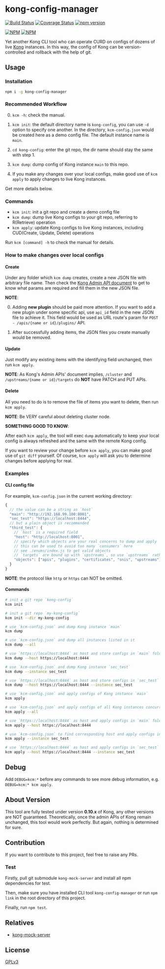 # kong-config-manager

[![Build Status](https://travis-ci.org/Maples7/kong-config-manager.svg?branch=master)](https://travis-ci.org/Maples7/kong-config-manager)
[![Coverage Status](https://coveralls.io/repos/github/Maples7/kong-config-manager/badge.svg)](https://coveralls.io/github/Maples7/kong-config-manager)
[![npm version](https://badge.fury.io/js/kong-config-manager.svg)](https://badge.fury.io/js/kong-config-manager)           

[![NPM](https://nodei.co/npm/kong-config-manager.png?downloads=true&downloadRank=true&stars=true)](https://nodei.co/npm/kong-config-manager/)
[![NPM](https://nodei.co/npm-dl/kong-config-manager.png?months=6&height=3)](https://nodei.co/npm/kong-config-manager/)

Yet another Kong CLI tool who can operate CURD on configs of dozens of live [Kong](https://getkong.org/) instances. In this way, the config of Kong can be version-controlled and rollback with the help of git.

## Usage

### Installation

```sh
npm i -g kong-config-manager
```

### Recommended Workflow

0. `kcm -h`: check the manual.

1. `kcm init`: the default directory name is `kong-config`, you can use `-d` option to specify one another. In the directory, `kcm-config.json` would be created here as a demo config file. The default instance name is `main`.

2. `cd kong-config`: enter the git repo, the dir name should stay the same with step 1.

3. `kcm dump`: dump config of Kong instance `main` to this repo.

4. If you make any changes over your local configs, make good use of `kcm apply` to apply changes to live Kong instances. 

Get more details below.

### Commands

- `kcm init`: init a git repo and create a demo config file
- `kcm dump`: dump live Kong configs to your git repo, referring to R(Retrieve) operation
- `kcm apply`: update Kong configs to live Kong instances, including CUD(Create, Update, Delete) operations

Run `kcm [command] -h` to check the manual for details.

### How to make changes over local configs

#### Create

Under any folder which `kcm dump` creates, create a new JSON file with arbitrary file name. Then check the [Kong Admin API document](https://getkong.org/docs/0.10.x/admin-api/) to get to know what params are required and fill them in the new JSON file.

**NOTE**:

0. Adding **new plugin** should be paid more attention. If you want to add a new plugin under some specific api, use `api_id` field in the new JSON file to achieve it. This field would be used as URL route's param for `POST - /apis/{name or id}/plugins/` API.

1. After successfully adding items, the JSON files you create manually would be removed.

#### Update

Just modify any existing items with the identifying field unchanged, then run `kcm apply`.

**NOTE**: As Kong's Admin APIs' document implies, `/cluster` and `/upstreams/{name or id}/targets` do **NOT** have PATCH and PUT APIs.

#### Delete

All you need to do is to remove the file of items you want to delete, then run `kcm apply`.

**NOTE**: Be VERY careful about deleting cluster node.

**SOMETHING GOOD TO KNOW**:

After each `kcm apply`, the tool will exec `dump` automatically to keep your local config is always refreshed and the same with the remote Kong config.

If you want to review your change before `kcm apply`, you can make good use of `git diff` yourself. Of course, `kcm apply` will ask you to determine changes before applying for real.

### Examples

#### CLI config file

For example, `kcm-config.json` in the current working directory:

```js
{
  // the value can be a string as `host`
  "main": "http://192.168.99.100:8001",
  "sec_test": "https://localhost:8444",
  // but a plain object is recommended
  "third_test": {
    // `host` is a required field
    "host": "http://localhost:8001",
    // specify which objects are your real concerns to dump and apply
    // this can be used to avoid too many `consumers` here
    // see ./enums/index.js to get valid objects
    // `targets` are bound up with `upstreams`, so use `upstreams` rather than `targets`
    "objects": ["apis", "plugins", "certificates", "snis", "upstreams"]
  }
}
```

**NOTE**: the protocol like `http` or `https` can NOT be omitted.

#### Commands

```sh
# init a git repo `kong-config`
kcm init

# init a git repo `my-kong-config`
kcm init --dir my-kong-config

# use `kcm-config.json` and dump Kong instance `main` 
kcm dump

# use `kcm-config.json` and dump all instances listed in it
kcm dump --all

# use `https://localhost:8444` as host and store configs in `main` folder
kcm dump --host https://localhost:8444

# use `kcm-config.json` and dump Kong instance `sec_test` 
kcm dump --instance sec_test

# use `https://localhost:8444` as host and store configs in `sec_test` folder
kcm dump --host https://localhost:8444 --instance sec_test

# use `kcm-config.json` and apply configs of Kong instance `main` 
kcm apply

# use `kcm-config.json` and apply configs of all Kong instances concurrently
kcm apply --all

# use `https://localhost:8444` as host and apply configs in `main` folder
kcm apply --host https://localhost:8444

# use `kcm-config.json` to find corresponding host and apply configs in `sec_test` folder
kcm apply --instance sec_test

# use `https://localhost:8444` as host and apply configs in `sec_test` folder
kcm apply --host https://localhost:8444 --instance sec_test
```

## Debug

Add `DEBUG=kcm:*` before any commands to see more debug information, e.g. `DEBUG=kcm:* kcm apply`.

## About Version

This tool are fully tested under version **0.10.x** of Kong, any other versions are NOT guaranteed. Theoretically, once the admin APIs of Kong remain unchanged, this tool would work perfectly. But again, nothing is determined for sure.

## Contribution

If you want to contribute to this project, feel free to raise any PRs.

### Test

Firstly, pull git submodule `kong-mock-server` and install all npm dependencies for test. 

Then, make sure you have installed CLI tool `kong-config-manager` or run `npm link` in the root directory of this project.

Finally, run `npm test`.

## Relatives

- [kong-mock-server](https://github.com/Maples7/kong-mock-server)

## License

[GPLv3](LICENSE)

